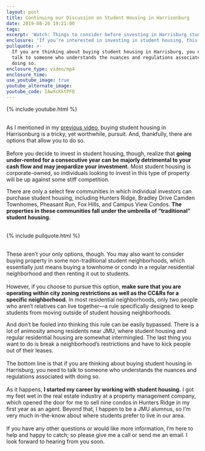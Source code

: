 ```yaml
---
layout: post
title: Continuing our Discussion on Student Housing in Harrisonburg
date: 2019-08-26 19:21:00
tags:
excerpt: 'Watch: Things to consider before investing in Harrisburg student housing'
enclosure: 'If you’re interested in investing in student housing, this message is for you.'
pullquote: >-
  If you are thinking about buying student housing in Harrisburg, you need to
  talk to someone who understands the nuances and regulations associated with
  doing so.
enclosure_type: video/mp4
enclosure_time:
use_youtube_image: true
youtube_alternate_image:
youtube_code: IAwXcKktPFQ
---
```


{% include youtube.html %}

<br>As I mentioned in my [previous video](https://www.youtube.com/watch?v=3tVkU7fLB7Q&amp;feature=youtu.be)[,](__notset__) buying student housing in Harrisonburg is a tricky, yet worthwhile, pursuit. And, thankfully, there are options that allow you to do so.&nbsp;<br>&nbsp;<br>Before you decide to invest in student housing, though, realize that **going under-rented for a consecutive year can be majorly detrimental to your cash flow and may jeopardize your investment.** Most student housing is corporate-owned, so individuals looking to invest in this type of property will be up against some stiff competition.&nbsp;

There are only a select few communities in which individual investors can purchase student housing, including Hunters Ridge, Bradley Drive Camden Townhomes, Pheasant Run, Fox Hills, and Campus View Condos. **The properties in these communities fall under the umbrella of “traditional” student housing.<br>&nbsp;**

{% include pullquote.html %}

<br>These aren’t your only options, though. You may also want to consider buying property in some non-traditional student neighborhoods, which essentially just means buying a townhome or condo in a regular residential neighborhood and then renting it out to students.&nbsp;<br>&nbsp;<br>However, if you choose to pursue this option, **make sure that you are operating within city zoning restrictions as well as the CC&Rs for a specific neighborhood.** In most residential neighborhoods, only two people who aren’t relatives can live together—a rule specifically designed to keep students from moving outside of student housing neighborhoods.&nbsp;

And don’t be fooled into thinking this rule can be easily bypassed. There is a lot of animosity among residents near JMU, where student housing and regular residential housing are somewhat intermingled. The last thing you want to do is break a neighborhood’s restrictions and have to kick people out of their leases.&nbsp;<br>&nbsp;<br>The bottom line is that if you are thinking about buying student housing in Harrisburg, you need to talk to someone who understands the nuances and regulations associated with doing so.&nbsp;<br>&nbsp;<br>As it happens, **I started my career by working with student housing.** I got my feet wet in the real estate industry at a property management company, which opened the door for me to sell nine condos in Hunters Ridge in my first year as an agent. Beyond that, I happen to be a JMU alumnus, so I’m very much in-the-know about where students prefer to live in our area.&nbsp;<br>&nbsp;<br>If you have any other questions or would like more information, I’m here to help and happy to catch; so please give me a call or send me an email. I look forward to hearing from you soon.<br>&nbsp;